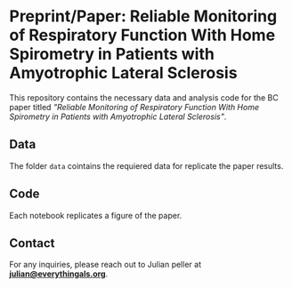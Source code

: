 # Preprint/Paper: Reliable Monitoring of Respiratory Function With Home Spirometry in Patients with Amyotrophic Lateral Sclerosis

This repository contains the necessary data and analysis code for the BC paper titled *"Reliable Monitoring of Respiratory Function With Home Spirometry in Patients with Amyotrophic Lateral Sclerosis"*.

## Data

The folder `data` cointains the requiered data for replicate the paper results.

## Code

Each notebook replicates a figure of the paper.

## Contact
For any inquiries, please reach out to Julian peller at **julian@everythingals.org**.